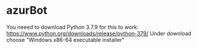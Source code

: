 # azurBot
You neeed to download Python 3.7.9 for this to work: https://www.python.org/downloads/release/python-379/
Under download choose "Windows x86-64 executable installer"
